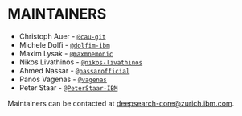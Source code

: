 # MAINTAINERS

- Christoph Auer - [`@cau-git`](https://github.com/cau-git)
- Michele Dolfi - [`@dolfim-ibm`](https://github.com/dolfim-ibm)
- Maxim Lysak - [`@maxmnemonic`](https://github.com/maxmnemonic)
- Nikos Livathinos - [`@nikos-livathinos`](https://github.com/nikos-livathinos)
- Ahmed Nassar - [`@nassarofficial`](https://github.com/nassarofficial)
- Panos Vagenas - [`@vagenas`](https://github.com/vagenas)
- Peter Staar - [`@PeterStaar-IBM`](https://github.com/PeterStaar-IBM)

Maintainers can be contacted at [deepsearch-core@zurich.ibm.com](mailto:deepsearch-core@zurich.ibm.com).
